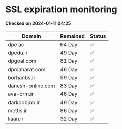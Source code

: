 # SSL expiration monitoring

**Checked on 2024-01-11 04:25**

| Domain | Remained | Status       |
|--------|----------|--------------|
| dpe.ac     | 64 Day   | ✅ |
| dpedu.ir     | 49 Day   | ✅ |
| dpgoal.com     | 81 Day   | ✅ |
| dpmaharat.com     | 46 Day   | ✅ |
| borhanbs.ir     | 59 Day   | ✅ |
| danesh-online.com     | 83 Day   | ✅ |
| ava-crm.ir     | 46 Day   | ✅ |
| darkoobjob.ir     | 49 Day   | ✅ |
| mettis.ir     | 86 Day   | ✅ |
| liaan.ir     | 32 Day   | ✅ |
